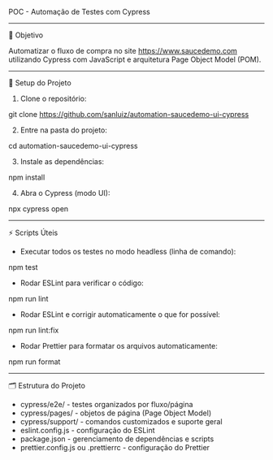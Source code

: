 
POC - Automação de Testes com Cypress 

---

🎯 Objetivo

Automatizar o fluxo de compra no site https://www.saucedemo.com utilizando Cypress com JavaScript e arquitetura Page Object Model (POM).

---

🚀 Setup do Projeto

1. Clone o repositório:

git clone https://github.com/sanluiz/automation-saucedemo-ui-cypress

2. Entre na pasta do projeto:

cd automation-saucedemo-ui-cypress

3. Instale as dependências:

npm install

4. Abra o Cypress (modo UI):

npx cypress open

---

⚡ Scripts Úteis

- Executar todos os testes no modo headless (linha de comando):

npm test

- Rodar ESLint para verificar o código:

npm run lint

- Rodar ESLint e corrigir automaticamente o que for possível:

npm run lint:fix

- Rodar Prettier para formatar os arquivos automaticamente:

npm run format

---

🗂 Estrutura do Projeto

- cypress/e2e/ - testes organizados por fluxo/página
- cypress/pages/ - objetos de página (Page Object Model)
- cypress/support/ - comandos customizados e suporte geral
- eslint.config.js - configuração do ESLint
- package.json - gerenciamento de dependências e scripts
- prettier.config.js ou .prettierrc - configuração do Prettier
